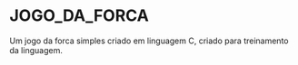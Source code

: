 # JOGO_DA_FORCA
Um jogo da forca simples criado em linguagem C, criado para treinamento da linguagem.
